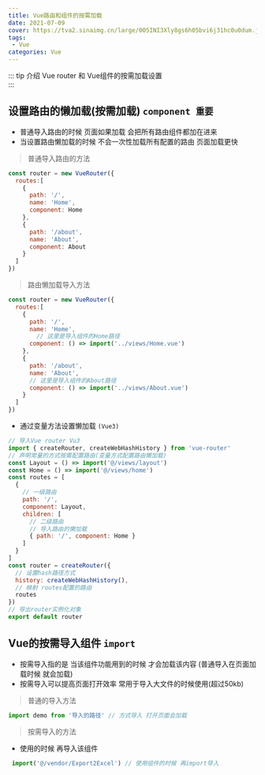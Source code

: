 ```yaml
---
title: Vue路由和组件的按需加载
date: 2021-07-09
cover: https://tva2.sinaimg.cn/large/005INI3Xly8gs6h05bvi6j31hc0u0dum.jpg
tags:
 - Vue
categories: Vue
---
```


::: tip 介绍
Vue router 和 Vue组件的按需加载设置<br>
:::

<!-- more -->

## 设置路由的懒加载(按需加载) `component 重要`

* 普通导入路由的时候 页面如果加载 会把所有路由组件都加在进来
* 当设置路由懒加载的时候 不会一次性加载所有配置的路由 页面加载更快

> 普通导入路由的方法

```js
const router = new VueRouter({
  routes:[
    {
      path: '/',
      name: 'Home',
      component: Home
    },
    {
      path: '/about',
      name: 'About',
      component: About
    }
  ]
})
```

> 路由懒加载导入方法

```js
const router = new VueRouter({
  routes:[
    {
      path: '/',
      name: 'Home',
        // 这里是导入组件的Home路径
      component: () => import('../views/Home.vue')
    },
    {
      path: '/about',
      name: 'About',
      // 这里是导入组件的About路径
      component: () => import('../views/About.vue')
    }
  ]
})
```

* 通过变量方法设置懒加载 `(Vue3)`

```js
// 导入Vue router Vu3
import { createRouter, createWebHashHistory } from 'vue-router'
// 声明常量的方式按需配置路由(变量方式配置路由懒加载)
const Layout = () => import('@/views/layout')
const Home = () => import('@/views/home')
const routes = [
  {
    // 一级路由
    path: '/',
    component: Layout,
    children: [
      // 二级路由
      // 导入路由的懒加载
      { path: '/', component: Home }
    ]
  }
]
const router = createRouter({
  // 设置hash路径方式
  history: createWebHashHistory(),
  // 映射 routes配置的路由
  routes
})
// 导出router实例化对象
export default router

```



## Vue的按需导入组件 `import`

* 按需导入指的是 当该组件功能用到的时候 才会加载该内容 (普通导入在页面加载时候 就会加载)
* 按需导入可以提高页面打开效率 常用于导入大文件的时候使用(超过50kb)

> 普通的导入方法

```js
import demo from '导入的路径' // 方式导入 打开页面会加载
```

> 按需导入的方法

* 使用的时候 再导入该组件

```js
 import('@/vendor/Export2Excel') // 使用组件的时候 再import导入
```

